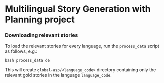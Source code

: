 # Multilingual Story Generation with Planning project

### Downloading relevant stories

To load the relevant stories for every language, run the `process_data` script as follows, e.g.:

```
bash process_data de
```

This will create `global-asp/<language_code>` directory containing only the relevant gold stories in the language `language_code`.
